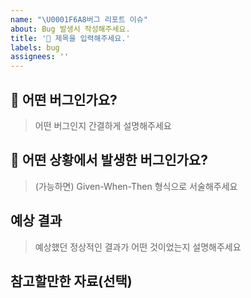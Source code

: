 ```yaml
---
name: "\U0001F6A8버그 리포트 이슈"
about: Bug 발생시 작성해주세요.
title: '🚨 제목을 입력해주세요.'
labels: bug
assignees: ''
---
```


## 🚨 어떤 버그인가요?

> 어떤 버그인지 간결하게 설명해주세요

<!-- 어떤 버그인지 여기 적어주세요. -->

## 🚧 어떤 상황에서 발생한 버그인가요?

> (가능하면) Given-When-Then 형식으로 서술해주세요

<!--
(예시)
Given: 사용자가 로그인 페이지에 접근했다.
When: 사용자가 유효한 사용자 이름과 비밀번호를 입력하고 로그인 버튼을 클릭했다.
Then: 사용자가 대시보드 페이지로 리디렉션 되는 대신 오류 메시지가 표시된다.
-->

## 예상 결과

> 예상했던 정상적인 결과가 어떤 것이었는지 설명해주세요

## 참고할만한 자료(선택)

